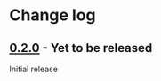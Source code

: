 # Change log

## [0.2.0] - Yet to be released

Initial release

[0.2.0]: https://github.com/k-sriram/negargparse/releses/tag/v0.2.0
